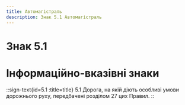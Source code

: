 ```yaml
---
title: Автомагістраль
description: Знак 5.1 Автомагістраль
---
```

# Знак 5.1
# Інформаційно-вказівні знаки
::sign-text{id=5.1 :title=title}
5.1 Дорога, на якій діють особливі умови дорожнього руху, передбачені розділом 27 цих Правил.
::